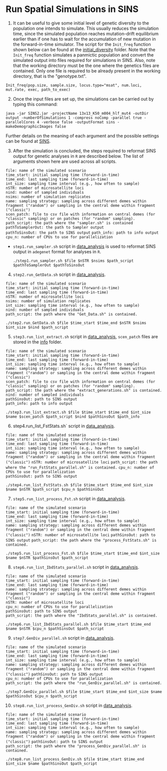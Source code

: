 # Run Spatial Simulations in SINS

1) It can be useful to give some initial level of genetic diversity to the population one intends to simulate. This usually reduces the simulation time, since the simulated population reaches mutation-drift equilibrium earlier than if one has to wait for the accumulation of new mutation in the forward-in-time simulator. The script for the `Init_freq` function shown below can be found at the [initial_diversity](initial_diversity) folder. Note that the `Init_freq` function simulates a panmictic population and convert the simulated output into files required for simulations in SINS. Also, note that the working directory must be the one where the genetics files are contained. Only one file is required to be already present in the working directory, that is the "genotype.txt".

`Init_freq(pop.size, sample.size, locus.type="msat", num.loci, mut.rate, exec, path_to_exec)`

2) Once the input files are set up, the simulations can be carried out by typing this command:

`java -jar SINS2.jar -projectName 13x13_K50_m004_hlf_mut4 -outDir output -numberOfSimulations 1 -compress noComp -parallel true -parallelCores 4 -verbose false -outputFormat sins -makeDemographicImages false`

Further details on the meaning of each argument and the possible settings can be found at [SINS](https://github.com/PopConGen/SINS).

3) After the simulation is concluded, the steps required to reformat SINS output for genetic analyses in `R` are described below. The list of arguments shown here are used across all scripts.

`file: name of the simulated scenario`  
`time_start: initial sampling time (forward-in-time)`  
`time_end: last sampling time (forward-in-time)`  
`int_size: sampling time interval (e.g., how often to sample)`  
`nSTR: number of microsatellite loci`  
`nind: number of sampled individuals`  
`nsims: number of simulation replicates`  
`name: sampling strategy: sampling across different demes within fragment ("random") or sampling in the central deme within fragment ("classic")`  
`scen_patch: file to csv file with information on central demes (for "classic" sampling) or on patches (for "random" sampling).`  
`path_script: the path where the "sampler.sh" is contained`  
`pathToSamplerOut: the path to Sampler output`  
`pathToSinsOut: the path to SINS output` 
`path_info: path to info output`  
`cpu_n: number of CPUs to use for parallelization`  

   - `step1.run_sampler.sh` script in [data_analysis](data_analysis) is used to reformat SINS output in `adegenet` format for analyses in `R`.
     
     `./step1.run_sampler.sh $file $nSTR $nsims $path_script $pathToSamplerOut $pathToSinsOut`

4) `step2.run_GetData.sh` script in [data_analysis](data_analysis).
  
`file: name of the simulated scenario`  
`time_start: initial sampling time (forward-in-time)`  
`time_end: last sampling time (forward-in-time)`  
`nSTR: number of microsatellite loci`  
`nsims: number of simulation replicates`  
`int_size: sampling time interval (e.g., how often to sample)`  
`nind: number of sampled individuals`  
`path_script: the path where the "Get_Data.sh" is contained.`  

`./step2.run_GetData.sh $file $time_start $time_end $nSTR $nsims $int_size $nind $path_script`

5) `step3.run_list_extract.sh` script in [data_analysis](data_analysis), `scen_patch` files are stored in the [info](../info) folder.

`file: name of the simulated scenario`  
`time_start: initial sampling time (forward-in-time)`  
`time_end: last sampling time (forward-in-time)`  
`int_size: sampling time interval (e.g., how often to sample)`  
`name: sampling strategy: sampling across different demes within fragment ("random") or sampling in the central deme within fragment ("classic")`  
`scen_patch: file to csv file with information on central demes (for "classic" sampling) or on patches (for "random" sampling).`  
`path_script: the path where the "extract_generations.sh" is contained.`  
`nind: number of sampled individuals`  
`pathSinsOut: path to SINS output`   
`path_info: path to info output`  

`./step3.run_list_extract.sh $file $time_start $time_end $int_size $name $scen_patch $path_script $nind $pathSinsOut $path_info`

6) step4.run_list_FstStats.sh` script in [data_analysis](data_analysis).

`file: name of the simulated scenario`  
`time_start: initial sampling time (forward-in-time)`  
`time_end: last sampling time (forward-in-time)`  
`int_size: sampling time interval (e.g., how often to sample)`  
`name: sampling strategy: sampling across different demes within fragment ("random") or sampling in the central deme within fragment ("classic")`
`nSTR: number of microsatellite loci` 
`path_script: the path where the "run_FstStats_parallel.sh" is contained.` 
`cpu_n: number of CPUs to use for parallelization`  
`pathSinsOut: path to SINS output`

`./step4.run_list_FstStats.sh $file $time_start $time_end $int_size $name $nSTR $path_script $cpu_n $pathSinsOut`


7) `step5.run_list_process_Fst.sh` script in [data_analysis](data_analysis).

`file: name of the simulated scenario`  
`time_start: initial sampling time (forward-in-time)`  
`time_end: last sampling time (forward-in-time)`  
`int_size: sampling time interval (e.g., how often to sample)`  
`name: sampling strategy: sampling across different demes within fragment ("random") or sampling in the central deme within fragment ("classic")`
`nSTR: number of microsatellite loci` 
`pathSinsOut: path to SINS output`
`path_script: the path where the "process_FstStats.sh" is contained.`   

`./step5.run_list_process_Fst.sh $file $time_start $time_end $int_size $name $nSTR $pathSinsOut $path_script`

8) `step6.run_list_IbdStats_parallel.sh` script in [data_analysis](data_analysis).

`file: name of the simulated scenario`  
`time_start: initial sampling time (forward-in-time)`  
`time_end: last sampling time (forward-in-time)`  
`name: sampling strategy: sampling across different demes within fragment ("random") or sampling in the central deme within fragment ("classic")`  
`nSTR: number of microsatellite loci`  
`cpu_n: number of CPUs to use for parallelization`  
`pathSinsOut: path to SINS output`  
`path_script: the path where the "IbdStats_parallel.sh" is contained.`  


`./step6.run_list_IbdStats_parallel.sh $file $time_start $time_end $name $nSTR $cpu_n $pathSinsOut $path_script`

9) `step7.GenDiv_parallel.sh` script in [data_analysis](data_analysis).

`file: name of the simulated scenario`  
`time_start: initial sampling time (forward-in-time)`  
`time_end: last sampling time (forward-in-time)`  
`int_size: sampling time interval (e.g., how often to sample)`  
`name: sampling strategy: sampling across different demes within fragment ("random") or sampling in the central deme within fragment ("classic")`
`pathSinsOut: path to SINS output`  
`cpu_n: number of CPUs to use for parallelization`  
`path_script: the path where the "run_GenDiv_parallel.sh" is contained.`  

`./step7.GenDiv_parallel.sh $file $time_start $time_end $int_size $name $pathSinsOut $cpu_n $path_script`

10) `step8.run_list_process_GenDiv.sh` script in [data_analysis](data_analysis).

`file: name of the simulated scenario`  
`time_start: initial sampling time (forward-in-time)`  
`time_end: last sampling time (forward-in-time)`  
`int_size: sampling time interval (e.g., how often to sample)`  
`name: sampling strategy: sampling across different demes within fragment ("random") or sampling in the central deme within fragment ("classic")`
`pathSinsOut: path to SINS output`  
`path_script: the path where the "process_GenDiv_parallel.sh" is contained.`  

`./step8.run_list_process_GenDiv.sh $file $time_start $time_end $int_size $name $pathSinsOut $path_script`


